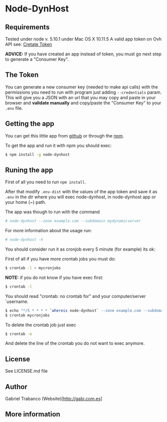 # Node-DynHost

## Requirements

Tested under node v. 5.10.1 under Mac OS X 10.11.5
A valid app token on Ovh API see: [Cretate Token](https://api.ovh.com/createToken/)

**ADVICE:** If you have created an app instead of token, you must go next step to generate a "Consumer Key".

## The Token

You can generate a new consumer key (needed to make api calls) with the permissions you need to run with program just adding `--credentials` param.
This will give you a JSON with an url that you may copy and paste in your browser and **validate manually** and copy/paste the "Consumer Key" to your `.env` file.

## Getting the app

You can get this little app from [github](http://github.com/gtrabanco/node-dynhost) or through the [npm](https://www.npmjs.com/package/node-dynhost). 
 
To get the app and run it with npm you should exec:

```bash
$ npm install -g node-dynhost
```

## Runing the app

First of all you need to run `npm install`.

After that modify `.env-dist` with the values of the app token and save it as `.env` in the dir where you will exec node-dynhost, in node-dynhost app or your home (~) path.

The app was though to run with the command
```bash
# node-dynhost --zone example.com --subdomain mydynamicserver
```

For more information about the usage run:
```bash
# node-dynhost -h
```

You should consider run it as cronjob every 5 minute (for example) its ok:

First of all if you have more crontab jobs you must do:
```bash
$ crontab -l > mycronjobs
```

**NOTE:** if you do not know if you have exec first:
```bash
$ crontab -l
```

You should read "crontab: no crontab for" and your computer/server `username.

```bash
$ echo "*/5 * * * * `whereis node-dynhost` --zone example.com --subdomain mydynamicserver > /dev/null" >> mycronjobs
$ crontab mycronjobs
```

To delete the crontab job just exec
```bash
$ crontab -e
```
And delete the line of the crontab you do not want to exec anymore.

## License

See LICENSE.md file

## Author

Gabriel Trabanco
(Website)[http://gabi.com.es]

## More information
